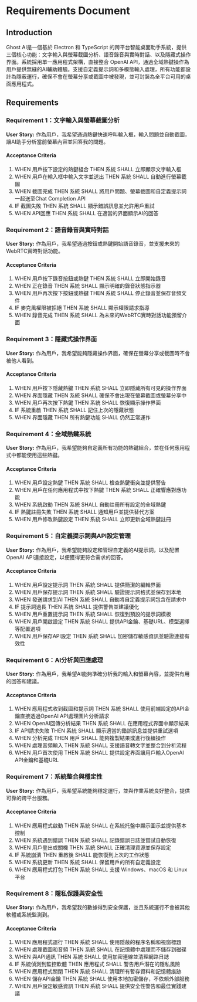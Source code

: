 # Requirements Document

## Introduction

Ghost AI是一個基於 Electron 和 TypeScript 的跨平台智能桌面助手系統，提供三個核心功能：文字輸入與螢幕截圖分析、語音錄音與實時對話、以及隱藏式操作界面。系統採用單一應用程式架構，直接整合 OpenAI API，通過全域熱鍵操作為用戶提供無縫的AI輔助體驗。支援自定義提示詞和多模態輸入處理，所有功能都設計為隱蔽運行，確保不會在螢幕分享或截圖中被發現，並可封裝為全平台可用的桌面應用程式。

## Requirements

### Requirement 1：文字輸入與螢幕截圖分析

**User Story:** 作為用戶，我希望通過熱鍵快速呼叫輸入框，輸入問題並自動截圖，讓AI助手分析當前螢幕內容並回答我的問題。

#### Acceptance Criteria

1. WHEN 用戶按下設定的熱鍵組合 THEN 系統 SHALL 立即顯示文字輸入框
2. WHEN 用戶在輸入框中輸入文字並送出 THEN 系統 SHALL 自動進行螢幕截圖
3. WHEN 截圖完成 THEN 系統 SHALL 將用戶問題、螢幕截圖和自定義提示詞一起送至Chat Completion API
4. IF 截圖失敗 THEN 系統 SHALL 顯示錯誤訊息並允許用戶重試
5. WHEN API回應 THEN 系統 SHALL 在適當的界面顯示AI的回答

### Requirement 2：語音錄音與實時對話

**User Story:** 作為用戶，我希望通過按鈕或熱鍵開始語音錄音，並支援未來的WebRTC實時對話功能。

#### Acceptance Criteria

1. WHEN 用戶按下錄音按鈕或熱鍵 THEN 系統 SHALL 立即開始錄音
2. WHEN 正在錄音 THEN 系統 SHALL 顯示明確的錄音狀態指示器
3. WHEN 用戶再次按下按鈕或熱鍵 THEN 系統 SHALL 停止錄音並保存音頻文件
4. IF 麥克風權限被拒絕 THEN 系統 SHALL 顯示權限請求指導
5. WHEN 錄音完成 THEN 系統 SHALL 為未來的WebRTC實時對話功能預留介面

### Requirement 3：隱藏式操作界面

**User Story:** 作為用戶，我希望能夠隱藏操作界面，確保在螢幕分享或截圖時不會被他人看到。

#### Acceptance Criteria

1. WHEN 用戶按下隱藏熱鍵 THEN 系統 SHALL 立即隱藏所有可見的操作界面
2. WHEN 界面隱藏 THEN 系統 SHALL 確保不會出現在螢幕截圖或螢幕分享中
3. WHEN 用戶再次按下熱鍵 THEN 系統 SHALL 恢復顯示操作界面
4. IF 系統重啟 THEN 系統 SHALL 記住上次的隱藏狀態
5. WHEN 界面隱藏 THEN 所有熱鍵功能 SHALL 仍然正常運作

### Requirement 4：全域熱鍵系統

**User Story:** 作為用戶，我希望能夠自定義所有功能的熱鍵組合，並在任何應用程式中都能使用這些熱鍵。

#### Acceptance Criteria

1. WHEN 用戶設定熱鍵 THEN 系統 SHALL 檢查熱鍵衝突並提供警告
2. WHEN 用戶在任何應用程式中按下熱鍵 THEN 系統 SHALL 正確響應對應功能
3. WHEN 系統啟動 THEN 系統 SHALL 自動註冊所有設定的全域熱鍵
4. IF 熱鍵註冊失敗 THEN 系統 SHALL 通知用戶並提供替代方案
5. WHEN 用戶修改熱鍵設定 THEN 系統 SHALL 立即更新全域熱鍵註冊

### Requirement 5：自定義提示詞與API設定管理

**User Story:** 作為用戶，我希望能夠設定和管理自定義的AI提示詞，以及配置OpenAI API連接設定，以便獲得更符合需求的回答。

#### Acceptance Criteria

1. WHEN 用戶設定提示詞 THEN 系統 SHALL 提供簡潔的編輯界面
2. WHEN 用戶保存提示詞 THEN 系統 SHALL 驗證提示詞格式並保存到本地
3. WHEN 發送請求到AI THEN 系統 SHALL 自動將自定義提示詞包含在請求中
4. IF 提示詞過長 THEN 系統 SHALL 提供警告並建議優化
5. WHEN 用戶重置提示詞 THEN 系統 SHALL 恢復到預設的提示詞模板
6. WHEN 用戶開啟設定 THEN 系統 SHALL 提供API金鑰、基礎URL、模型選擇等配置選項
7. WHEN 用戶保存API設定 THEN 系統 SHALL 加密儲存敏感資訊並驗證連接有效性

### Requirement 6：AI分析與回應處理

**User Story:** 作為用戶，我希望AI能夠準確分析我的輸入和螢幕內容，並提供有用的回答和建議。

#### Acceptance Criteria

1. WHEN 應用程式收到截圖和提示詞 THEN 系統 SHALL 使用前端設定的API金鑰直接透過OpenAI API處理圖片分析請求
2. WHEN OpenAI回傳分析結果 THEN 系統 SHALL 在應用程式界面中顯示結果
3. IF API請求失敗 THEN 系統 SHALL 顯示適當的錯誤訊息並提供重試選項
4. WHEN 分析完成 THEN 用戶 SHALL 能夠複製結果或進行後續操作
5. WHEN 處理音頻輸入 THEN 系統 SHALL 支援語音轉文字並整合到分析流程
6. WHEN 用戶首次使用 THEN 系統 SHALL 提供設定界面讓用戶輸入OpenAI API金鑰和基礎URL

### Requirement 7：系統整合與穩定性

**User Story:** 作為用戶，我希望系統能夠穩定運行，並與作業系統良好整合，提供可靠的跨平台服務。

#### Acceptance Criteria

1. WHEN 應用程式啟動 THEN 系統 SHALL 在系統托盤中顯示圖示並提供基本控制
2. WHEN 系統遇到錯誤 THEN 系統 SHALL 記錄錯誤日誌並嘗試自動恢復
3. WHEN 用戶登出或關機 THEN 系統 SHALL 正確清理資源並保存設定
4. IF 系統崩潰 THEN 重啟後 SHALL 能恢復到上次的工作狀態
5. WHEN 系統更新 THEN 系統 SHALL 保留用戶的所有自定義設定
6. WHEN 應用程式打包 THEN 系統 SHALL 支援 Windows、macOS 和 Linux 平台

### Requirement 8：隱私保護與安全性

**User Story:** 作為用戶，我希望我的數據得到安全保護，並且系統運行不會被其他軟體或系統監測到。

#### Acceptance Criteria

1. WHEN 應用程式運行 THEN 系統 SHALL 使用隱蔽的程序名稱和視窗標題
2. WHEN 處理截圖和音頻 THEN 系統 SHALL 在記憶體中處理而不儲存到磁碟
3. WHEN 與API通訊 THEN 系統 SHALL 使用加密連線並清理網路日誌
4. IF 系統偵測到監控軟體 THEN 應用程式 SHALL 警告用戶潛在的隱私風險
5. WHEN 應用程式關閉 THEN 系統 SHALL 清理所有暫存資料和記憶體痕跡
6. WHEN 儲存API金鑰 THEN 系統 SHALL 使用本地加密儲存，不依賴外部服務
7. WHEN 用戶設定敏感資訊 THEN 系統 SHALL 提供安全性警告和最佳實踐建議
